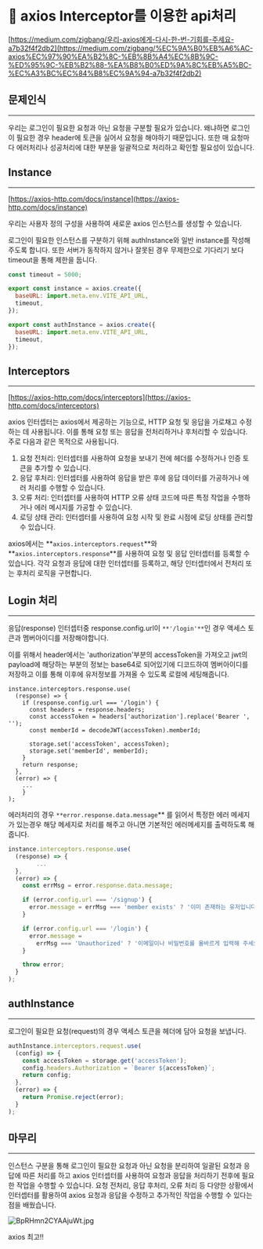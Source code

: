 # 🚀 axios Interceptor를 이용한 api처리

[https://medium.com/zigbang/우리-axios에게-다시-한-번-기회를-주세요-a7b32f4f2db2](https://medium.com/zigbang/%EC%9A%B0%EB%A6%AC-axios%EC%97%90%EA%B2%8C-%EB%8B%A4%EC%8B%9C-%ED%95%9C-%EB%B2%88-%EA%B8%B0%ED%9A%8C%EB%A5%BC-%EC%A3%BC%EC%84%B8%EC%9A%94-a7b32f4f2db2)

## 문제인식

---

우리는 로그인이 필요한 요청과 아닌 요청을 구분할 필요가 있습니다. 왜냐하면 로그인이 필요한 경우 header에 토큰을 실어서 요청을 해야하기 때문입니다. 또한 매 요청마다 에러처리나 성공처리에 대한 부분을 일괄적으로 처리하고 확인할 필요성이 있습니다.

## Instance

---

[https://axios-http.com/docs/instance](https://axios-http.com/docs/instance)

우리는 사용자 정의 구성을 사용하여 새로운 axios 인스턴스를 생성할 수 있습니다.

로그인이 필요한 인스턴스를 구분하기 위해 authInstance와 일반 instance를 작성해주도록 합니다. 또한 서버가 동작하지 않거나 잘못된 경우 무제한으로 기다리기 보다 timeout을 통해 제한을 둡니다.

```jsx
const timeout = 5000;

export const instance = axios.create({
  baseURL: import.meta.env.VITE_API_URL,
  timeout,
});

export const authInstance = axios.create({
  baseURL: import.meta.env.VITE_API_URL,
  timeout,
});
```

## Interceptors

---

[https://axios-http.com/docs/interceptors](https://axios-http.com/docs/interceptors)

axios 인터셉터는 axios에서 제공하는 기능으로, HTTP 요청 및 응답을 가로채고 수정하는 데 사용됩니다. 이를 통해 요청 또는 응답을 전처리하거나 후처리할 수 있습니다. 주로 다음과 같은 목적으로 사용됩니다.

1. 요청 전처리: 인터셉터를 사용하여 요청을 보내기 전에 헤더를 수정하거나 인증 토큰을 추가할 수 있습니다.
2. 응답 후처리: 인터셉터를 사용하여 응답을 받은 후에 응답 데이터를 가공하거나 에러 처리를 수행할 수 있습니다.
3. 오류 처리: 인터셉터를 사용하여 HTTP 오류 상태 코드에 따른 특정 작업을 수행하거나 에러 메시지를 가공할 수 있습니다.
4. 로딩 상태 관리: 인터셉터를 사용하여 요청 시작 및 완료 시점에 로딩 상태를 관리할 수 있습니다.

axios에서는 **`axios.interceptors.request`**와 **`axios.interceptors.response`**를 사용하여 요청 및 응답 인터셉터를 등록할 수 있습니다. 각각 요청과 응답에 대한 인터셉터를 등록하고, 해당 인터셉터에서 전처리 또는 후처리 로직을 구현합니다.

## Login 처리

---

응답(response) 인터셉터중 response.config.url이 `**'/login'**`인 경우 액세스 토큰과 멤버아이디를 저장해야합니다.

이를 위해서 header에서는 'authorization'부분의 accessToken을 가져오고 jwt의 payload에 해당하는 부분의 정보는 base64로 되어있기에 디코드하여 멤버아이디를 저장하고 이를 통해 이후에 유저정보를 가져올 수 있도록 로컬에 세팅해줍니다.

```tsx
instance.interceptors.response.use(
  (response) => {
    if (response.config.url === '/login') {
      const headers = response.headers;
      const accessToken = headers['authorization'].replace('Bearer ', '');
      const memberId = decodeJWT(accessToken).memberId;

      storage.set('accessToken', accessToken);
      storage.set('memberId', memberId);
    }
    return response;
  },
  (error) => {
	...
	}
);
```

에러처리의 경우 `**error.response.data.message`** 를 읽어서 특정한 에러 메세지가 있는경우 해당 메세지로 처리를 해주고 아니면 기본적인 에러메세지를 출력하도록 해줍니다.

```jsx
instance.interceptors.response.use(
  (response) => {
		...
  },
  (error) => {
    const errMsg = error.response.data.message;

    if (error.config.url === '/signup') {
      error.message = errMsg === 'member exists' ? '이미 존재하는 유저입니다.' : '회원가입 오류';
    }

    if (error.config.url === '/login') {
      error.message =
        errMsg === 'Unauthorized' ? '이메일이나 비밀번호를 올바르게 입력해 주세요' : '로그인 오류';
    }

    throw error;
  }
);
```

## authInstance

---

로그인이 필요한 요청(request)의 경우 액세스 토큰을 헤더에 담아 요청을 보냅니다.

```jsx
authInstance.interceptors.request.use(
  (config) => {
    const accessToken = storage.get('accessToken');
    config.headers.Authorization = `Bearer ${accessToken}`;
    return config;
  },
  (error) => {
    return Promise.reject(error);
  }
);
```

## 마무리

---

인스턴스 구분을 통해 로그인이 필요한 요청과 아닌 요청을 분리하여 일괄된 요청과 응답에 따른 처리를 하고 axios 인터셉터를 사용하여 요청과 응답을 처리하기 전후에 필요한 작업을 수행할 수 있습니다. 요청 전처리, 응답 후처리, 오류 처리 등 다양한 상황에서 인터셉터를 활용하여 axios 요청과 응답을 수정하고 추가적인 작업을 수행할 수 있다는 점을 배웠습니다.

![BpRHmn2CYAAjuWt.jpg](%F0%9F%9A%80%20axios%20Interceptor%E1%84%85%E1%85%B3%E1%86%AF%20%E1%84%8B%E1%85%B5%E1%84%8B%E1%85%AD%E1%86%BC%E1%84%92%E1%85%A1%E1%86%AB%20api%E1%84%8E%E1%85%A5%E1%84%85%E1%85%B5%20397f015842af418fb6cfa9bee09cbc0d/BpRHmn2CYAAjuWt.jpg)

axios 최고!!